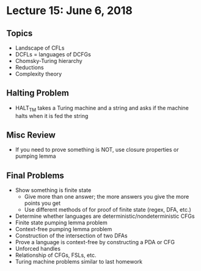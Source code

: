 # Lecture 15: June 6, 2018
## Topics
* Landscape of CFLs
* DCFLs = languages of DCFGs
* Chomsky-Turing hierarchy
* Reductions
* Complexity theory
## Halting Problem
* HALT<sub>TM</sub> takes a Turing machine and a string and asks if the machine halts when it is fed the string
## Misc Review 
* If you need to prove something is NOT, use closure properties or pumping lemma
## Final Problems
* Show something is finite state
  * Give more than one answer; the more answers you give the more points you get
  * Use different methods of for proof of finite state (regex, DFA, etc.)
* Determine whether languages are deterministic/nondeterministic CFGs
* Finite state pumping lemma problem
* Context-free pumping lemma problem
* Construction of the intersection of two DFAs
* Prove a language is context-free by constructing a PDA or CFG
* Unforced handles
* Relationship of CFGs, FSLs, etc.
* Turing machine problems similar to last homework
